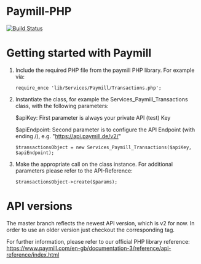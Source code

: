 # Paymill-PHP

[![Build Status](https://secure.travis-ci.org/Paymill/Paymill-PHP.png)](http://travis-ci.org/Paymill/Paymill-PHP)

# Getting started with Paymill

1.  Include the required PHP file from the paymill PHP library. For example via: 

        require_once 'lib/Services/Paymill/Transactions.php';

2.  Instantiate the class, for example the Services_Paymill_Transactions class, with the following parameters:

    $apiKey: First parameter is always your private API (test) Key

    $apiEndpoint: Second parameter is to configure the API Endpoint (with ending /), e.g. "https://api.paymill.de/v2/"
	
        $transactionsObject = new Services_Paymill_Transactions($apiKey, $apiEndpoint);

3.  Make the appropriate call on the class instance. For additional parameters please refer to the API-Reference:

        $transactionsObject->create($params);

# API versions

The master branch reflects the newest API version, which is v2 for now. In order to use an older version just checkout the corresponding tag.
	
For further information, please refer to our official PHP library reference: https://www.paymill.com/en-gb/documentation-3/reference/api-reference/index.html
